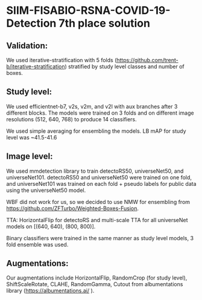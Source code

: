 # SIIM-FISABIO-RSNA-COVID-19-Detection 7th place solution

## Validation:

We used iterative-stratification with 5 folds (https://github.com/trent-b/iterative-stratification) stratified by study level classes and number of boxes.

## Study level:

We used efficientnet-b7, v2s, v2m, and v2l with aux branches after 3 different blocks. The models were trained on 3 folds and on different image resolutions (512, 640, 768) to produce 14 classifiers.

We used simple averaging for ensembling the models. LB mAP for study level was ~41.5-41.6

## Image level:

We used mmdetection library to train detectoRS50, universeNet50, and universeNet101. detectoRS50 and universeNet50 were trained on one fold, and universeNet101 was trained on each fold + pseudo labels for public data using the universeNet50 model.

WBF did not work for us, so we decided to use NMW for ensembling from https://github.com/ZFTurbo/Weighted-Boxes-Fusion.

TTA: HorizontalFlip for detectoRS and multi-scale TTA for all universeNet models on [(640, 640), (800, 800)].

Binary classifiers were trained in the same manner as study level models, 3 fold ensemble was used.

## Augmentations:

Our augmentations include HorizontalFlip, RandomCrop (for study level), ShiftScaleRotate, CLAHE, RandomGamma, Cutout from albumentations library (https://albumentations.ai/ ).
